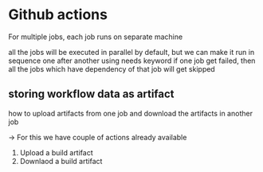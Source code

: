 # Github actions

For multiple jobs, each job runs on separate machine

all the jobs will be executed in parallel by default, but we can make it run in sequence one after another using
needs keyword
if one job get failed, then all the jobs which have dependency of that job will get skipped

## storing workflow data as artifact

how to upload artifacts from one job and download the artifacts in another job

-> For this we have couple of actions already available

1. Upload a build artifact
2. Downlaod a build artifact
